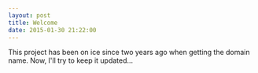 ```yaml
---
layout: post
title: Welcome
date: 2015-01-30 21:22:00
---
```


This project has been on ice since two years ago when getting the domain name. Now, I'll try to keep it updated...
